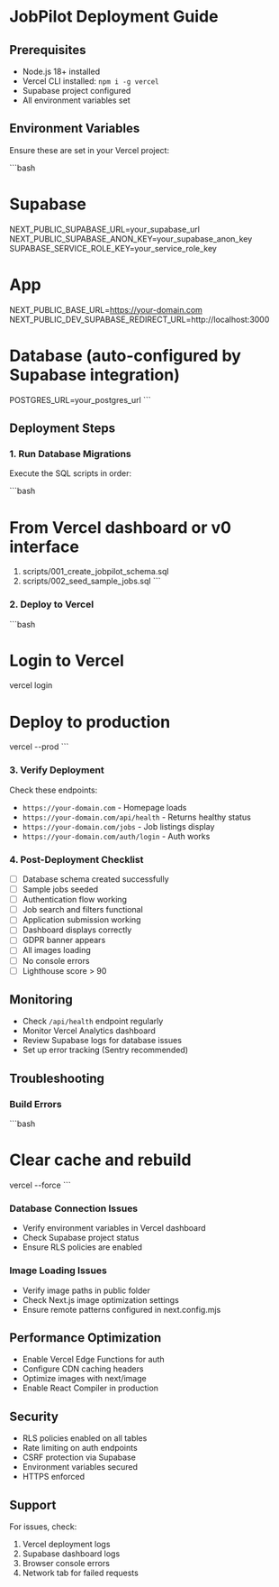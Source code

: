 # JobPilot Deployment Guide

## Prerequisites

- Node.js 18+ installed
- Vercel CLI installed: `npm i -g vercel`
- Supabase project configured
- All environment variables set

## Environment Variables

Ensure these are set in your Vercel project:

\`\`\`bash
# Supabase
NEXT_PUBLIC_SUPABASE_URL=your_supabase_url
NEXT_PUBLIC_SUPABASE_ANON_KEY=your_supabase_anon_key
SUPABASE_SERVICE_ROLE_KEY=your_service_role_key

# App
NEXT_PUBLIC_BASE_URL=https://your-domain.com
NEXT_PUBLIC_DEV_SUPABASE_REDIRECT_URL=http://localhost:3000

# Database (auto-configured by Supabase integration)
POSTGRES_URL=your_postgres_url
\`\`\`

## Deployment Steps

### 1. Run Database Migrations

Execute the SQL scripts in order:

\`\`\`bash
# From Vercel dashboard or v0 interface
1. scripts/001_create_jobpilot_schema.sql
2. scripts/002_seed_sample_jobs.sql
\`\`\`

### 2. Deploy to Vercel

\`\`\`bash
# Login to Vercel
vercel login

# Deploy to production
vercel --prod
\`\`\`

### 3. Verify Deployment

Check these endpoints:

- `https://your-domain.com` - Homepage loads
- `https://your-domain.com/api/health` - Returns healthy status
- `https://your-domain.com/jobs` - Job listings display
- `https://your-domain.com/auth/login` - Auth works

### 4. Post-Deployment Checklist

- [ ] Database schema created successfully
- [ ] Sample jobs seeded
- [ ] Authentication flow working
- [ ] Job search and filters functional
- [ ] Application submission working
- [ ] Dashboard displays correctly
- [ ] GDPR banner appears
- [ ] All images loading
- [ ] No console errors
- [ ] Lighthouse score > 90

## Monitoring

- Check `/api/health` endpoint regularly
- Monitor Vercel Analytics dashboard
- Review Supabase logs for database issues
- Set up error tracking (Sentry recommended)

## Troubleshooting

### Build Errors

\`\`\`bash
# Clear cache and rebuild
vercel --force
\`\`\`

### Database Connection Issues

- Verify environment variables in Vercel dashboard
- Check Supabase project status
- Ensure RLS policies are enabled

### Image Loading Issues

- Verify image paths in public folder
- Check Next.js image optimization settings
- Ensure remote patterns configured in next.config.mjs

## Performance Optimization

- Enable Vercel Edge Functions for auth
- Configure CDN caching headers
- Optimize images with next/image
- Enable React Compiler in production

## Security

- RLS policies enabled on all tables
- Rate limiting on auth endpoints
- CSRF protection via Supabase
- Environment variables secured
- HTTPS enforced

## Support

For issues, check:
1. Vercel deployment logs
2. Supabase dashboard logs
3. Browser console errors
4. Network tab for failed requests
